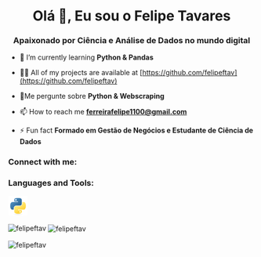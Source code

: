 <h1 align="center">Olá 👋, Eu sou o Felipe Tavares</h1>
<h3 align="center">Apaixonado por Ciência e Análise de Dados no mundo digital</h3>

- 🌱 I’m currently learning **Python & Pandas**

- 👨‍💻 All of my projects are available at [https://github.com/felipeftav](https://github.com/felipeftav)

- 💬Me pergunte sobre **Python & Webscraping**

- 📫 How to reach me **ferreirafelipe1100@gmail.com**

- ⚡ Fun fact **Formado em Gestão de Negócios e Estudante de Ciência de Dados**

<h3 align="left">Connect with me:</h3>
<p align="left">
</p>

<h3 align="left">Languages and Tools:</h3>
<p align="left"> <a href="https://www.python.org" target="_blank" rel="noreferrer"> <img src="https://raw.githubusercontent.com/devicons/devicon/master/icons/python/python-original.svg" alt="python" width="40" height="40"/> </a> </p>

<p><img align="left" src="https://github-readme-stats.vercel.app/api/top-langs?username=felipeftav&show_icons=true&locale=en&layout=compact" alt="felipeftav" /></p>

<p>&nbsp;<img align="center" src="https://github-readme-stats.vercel.app/api?username=felipeftav&show_icons=true&locale=en" alt="felipeftav" /></p>

<p><img align="center" src="https://github-readme-streak-stats.herokuapp.com/?user=felipeftav&" alt="felipeftav" /></p>

<!---
felipeftav/felipeftav is a ✨ special ✨ repository because its `README.md` (this file) appears on your GitHub profile.
You can click the Preview link to take a look at your changes.
--->
